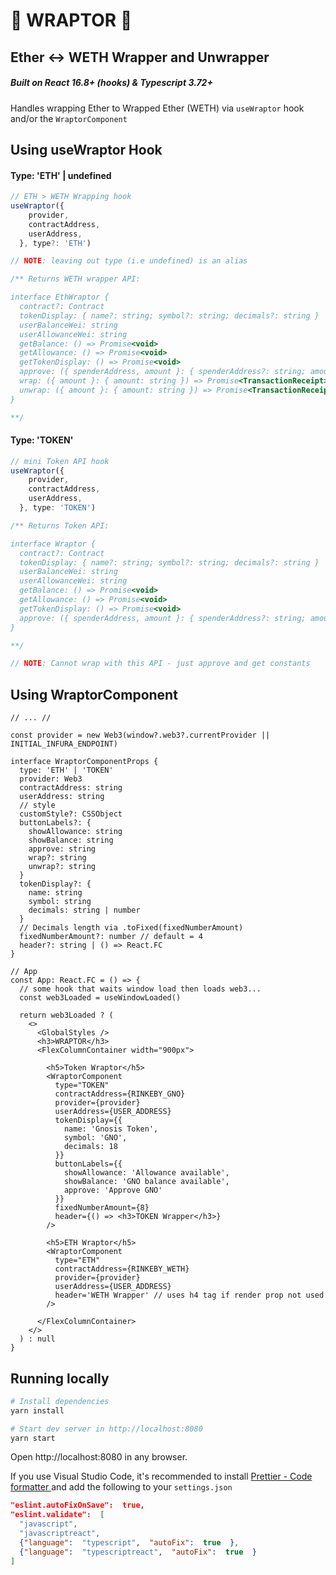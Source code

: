 # 🦖 WRAPTOR 🦖 
## Ether <-> WETH Wrapper and Unwrapper
##### Built on React 16.8+ (hooks) & Typescript 3.72+

Handles wrapping Ether to Wrapped Ether (WETH) via `useWraptor` hook and/or the `WraptorComponent`

## Using useWraptor Hook

#### Type: 'ETH' | undefined
```ts
// ETH > WETH Wrapping hook
useWraptor({
    provider,
    contractAddress,
    userAddress,
  }, type?: 'ETH')

// NOTE: leaving out type (i.e undefined) is an alias

/** Returns WETH wrapper API:

interface EthWraptor {
  contract?: Contract
  tokenDisplay: { name?: string; symbol?: string; decimals?: string }
  userBalanceWei: string
  userAllowanceWei: string
  getBalance: () => Promise<void>
  getAllowance: () => Promise<void>
  getTokenDisplay: () => Promise<void>
  approve: ({ spenderAddress, amount }: { spenderAddress?: string; amount: string }) => Promise<TransactionReceipt>
  wrap: ({ amount }: { amount: string }) => Promise<TransactionReceipt>
  unwrap: ({ amount }: { amount: string }) => Promise<TransactionReceipt>
}

**/
```

#### Type: 'TOKEN'
```ts
// mini Token API hook
useWraptor({
    provider,
    contractAddress,
    userAddress,
  }, type: 'TOKEN')

/** Returns Token API:

interface Wraptor {
  contract?: Contract
  tokenDisplay: { name?: string; symbol?: string; decimals?: string }
  userBalanceWei: string
  userAllowanceWei: string
  getBalance: () => Promise<void>
  getAllowance: () => Promise<void>
  getTokenDisplay: () => Promise<void>
  approve: ({ spenderAddress, amount }: { spenderAddress?: string; amount: string }) => Promise<TransactionReceipt>
}

**/

// NOTE: Cannot wrap with this API - just approve and get constants
```

## Using WraptorComponent
```tsx
// ... //

const provider = new Web3(window?.web3?.currentProvider || INITIAL_INFURA_ENDPOINT)

interface WraptorComponentProps {
  type: 'ETH' | 'TOKEN'
  provider: Web3
  contractAddress: string
  userAddress: string
  // style
  customStyle?: CSSObject
  buttonLabels?: {
    showAllowance: string
    showBalance: string
    approve: string
    wrap?: string
    unwrap?: string
  }
  tokenDisplay?: {
    name: string
    symbol: string
    decimals: string | number
  }
  // Decimals length via .toFixed(fixedNumberAmount)
  fixedNumberAmount?: number // default = 4
  header?: string | () => React.FC
}

// App
const App: React.FC = () => {
  // some hook that waits window load then loads web3...
  const web3Loaded = useWindowLoaded()

  return web3Loaded ? (
    <>
      <GlobalStyles />
      <h3>WRAPTOR</h3>
      <FlexColumnContainer width="900px">

        <h5>Token Wraptor</h5>
        <WraptorComponent 
          type="TOKEN" 
          contractAddress={RINKEBY_GNO} 
          provider={provider} 
          userAddress={USER_ADDRESS} 
          tokenDisplay={{
            name: 'Gnosis Token',
            symbol: 'GNO',
            decimals: 18
          }}
          buttonLabels={{
            showAllowance: 'Allowance available',
            showBalance: 'GNO balance available',
            approve: 'Approve GNO'
          }}
          fixedNumberAmount={8}
          header={() => <h3>TOKEN Wrapper</h3>}
        />

        <h5>ETH Wraptor</h5>
        <WraptorComponent 
          type="ETH" 
          contractAddress={RINKEBY_WETH} 
          provider={provider} 
          userAddress={USER_ADDRESS} 
          header='WETH Wrapper' // uses h4 tag if render prop not used
        />

      </FlexColumnContainer>
    </>
  ) : null
}
```

## Running locally

```bash
# Install dependencies
yarn install

# Start dev server in http://localhost:8080
yarn start
```

Open http://localhost:8080 in any browser.

If you use Visual Studio Code, it's recommended to install [Prettier - Code formatter
](https://marketplace.visualstudio.com/items?itemName=esbenp.prettier-vscode) and add the following to your `settings.json`

```json
"eslint.autoFixOnSave":  true,
"eslint.validate":  [
  "javascript",
  "javascriptreact",
  {"language":  "typescript",  "autoFix":  true  },
  {"language":  "typescriptreact",  "autoFix":  true  }
]
```